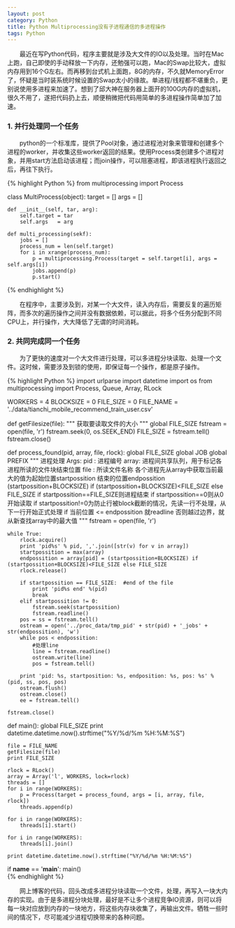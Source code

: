 ```yaml
---
layout: post
category: Python
title: Python Multiprocessing没有子进程通信的多进程操作
tags: Python
---
```


&emsp;&emsp;最近在写Python代码，程序主要就是涉及大文件的IO以及处理。当时在Mac上跑，自己即使的手动释放一下内存，还勉强可以跑，Mac的Swap比较大，虚拟内存用到16个G左右。而再移到台式机上面跑，8G的内存，不久就MemoryError了，怀疑是当时装系统时候设置的Swap太小的缘故。单进程/线程都不堪重负，更别说使用多进程来加速了。想到了邱大神在服务器上面开的100G内存的虚拟机，很久不用了，遂把代码扔上去，顺便稍微把代码用简单的多进程操作简单加了加速。

<!--more-->

### 1. 并行处理同一个任务
&emsp;&emsp;python的一个标准库，提供了Pool对象，通过进程池对象来管理和创建多个进程的worker，并收集这些worker返回的结果。使用Process类创建多个进程对象，并用start方法启动该进程；而join操作，可以阻塞进程，即该进程执行返回之后，再往下执行。

{% highlight Python %}
from multiprocessing import Process

class MultiProcess(object):
	target = []
	args   = []
	
	def __init__(self, tar, arg):
		self.target = tar
		self.args   = arg

	def multi_processing(sekf):
		jobs = []
		process_num = len(self.target)
		for i in xrange(process_num):
			p = multiprocessing.Process(target = self.target[i], args = self.args[i])
			jobs.append(p)
			p.start()
{% endhighlight %}

&emsp;&emsp;在程序中，主要涉及到，对某一个大文件，读入内存后，需要反复的遍历矩阵，而多次的遍历操作之间并没有数据依赖，可以据此，将多个任务分配到不同CPU上，并行操作，大大降低了无谓的时间消耗。



### 2. 共同完成同一个任务

&emsp;&emsp;为了更快的速度对一个大文件进行处理，可以多进程分块读取、处理一个文件。这时候，需要涉及到锁的使用，即保证每一个操作，都是原子操作。

{% highlight Python %}
import urlparse
import datetime
import os
from multiprocessing import Process, Queue, Array, RLock

WORKERS = 4
BLOCKSIZE = 0
FILE_SIZE = 0
FILE_NAME = '../data/tianchi_mobile_recommend_train_user.csv'
 
def getFilesize(file):
    """
        获取要读取文件的大小
    """
    global FILE_SIZE
    fstream = open(file, 'r')
    fstream.seek(0, os.SEEK_END)
    FILE_SIZE = fstream.tell()                                                                                                    
    fstream.close()

def process_found(pid, array, file, rlock):
    global FILE_SIZE
    global JOB
    global PREFIX
    """
        进程处理
        Args:
            pid  : 进程编号
            array: 进程间共享队列，用于标记各进程所读的文件块结束位置
            file : 所读文件名称
        各个进程先从array中获取当前最大的值为起始位置startpossition
        结束的位置endpossition (startpossition+BLOCKSIZE) if (startpossition+BLOCKSIZE)<FILE_SIZE else FILE_SIZE
        if startpossition==FILE_SIZE则进程结束
        if startpossition==0则从0开始读取
        if startpossition!=0为防止行被block截断的情况，先读一行不处理，从下一行开始正式处理
        if 当前位置 <= endpossition 就readline
        否则越过边界，就从新查找array中的最大值
    """
    fstream = open(file, 'r')
     
	while True:
        rlock.acquire()
        print 'pid%s' % pid, ','.join([str(v) for v in array])
        startpossition = max(array)            
        endpossition = array[pid] = (startpossition+BLOCKSIZE) if (startpossition+BLOCKSIZE)<FILE_SIZE else FILE_SIZE
        rlock.release()
         
        if startpossition == FILE_SIZE:  #end of the file
            print 'pid%s end' %(pid)
            break
        elif startpossition != 0:
            fstream.seek(startpossition)
            fstream.readline()
        pos = ss = fstream.tell()
        ostream = open('../proc_data/tmp_pid' + str(pid) + '_jobs' + str(endpossition), 'w')
        while pos < endpossition:
            #处理line
            line = fstream.readline()                        
            ostream.write(line)
            pos = fstream.tell()
 
        print 'pid: %s, startposition: %s, endposition: %s, pos: %s' %(pid, ss, pos, pos)
        ostream.flush()
        ostream.close()
        ee = fstream.tell()        
 
    fstream.close()

def main():
    global FILE_SIZE
    print datetime.datetime.now().strftime("%Y/%d/%m %H:%M:%S") 
     
    file = FILE_NAME
    getFilesize(file)
    print FILE_SIZE
     
    rlock = RLock()
    array = Array('l', WORKERS, lock=rlock)
    threads = []
    for i in range(WORKERS):
        p = Process(target = process_found, args = [i, array, file, rlock])
        threads.append(p)
 
    for i in range(WORKERS):
        threads[i].start()
     
    for i in range(WORKERS):
        threads[i].join()
 
    print datetime.datetime.now().strftime("%Y/%d/%m %H:%M:%S") 
 
if __name__ == '__main__':
    main()              
{% endhighlight %}

&emsp;&emsp;网上博客的代码，回头改成多进程分块读取一个文件，处理，再写入一块大内存的实现。由于是多进程分块处理，最好是不让多个进程竞争IO资源，则可以将每一块对应放到内存的一块地方，将这些内存块收集了，再输出文件。牺牲一些时间的情况下，尽可能减少进程切换带来的各种问题。



